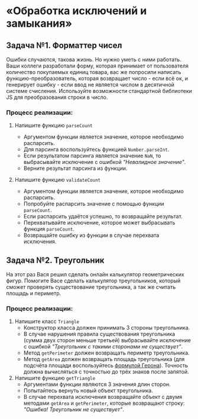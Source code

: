 # «Обработка исключений и замыкания»

## Задача №1. Форматтер чисел

Ошибки случаются, такова жизнь. Но нужно уметь с ними работать. Ваши коллеги разработали форму, которая принимает от пользователя количество покупаемых единиц товара, вас же попросили написать функцию-преобразователь, которая возвращает число - если всё ок, и генерирует ошибку - если ввод не является числом в десятичной системе счисления.
Используйте возможности стандартной библиотеки JS для преобразования строки в число.

### Процесс реализации:

1. Напишите функцию `parseCount`

   - Аргументом функции является значение, которое необходимо распарсить.
   - Для парсинга воспользуйтесь функцией `Number.parseInt`.
   - Если результатом парсинга является значение `NaN`, то выбрасывайте исключение с ошибкой _"Невалидное значение"_.
   - Верните результат парсинга из функции.

2. Напишите функцию `validateCount`
   - Аргументом функции является значение, которое необходимо распарсить.
   - Попробуйте распарсить значение с помощью функции `parseCount`.
   - Если распарсить удаётся успешно, то возвращайте результат.
   - Перехватывайте исключение, которое может выбрасывать функция `parseCount`.
   - Возвращайте ошибку из функции в случае перехвата исключения.

## Задача №2. Треугольник

На этот раз Вася решил сделать онлайн калькулятор геометрических фигур. Помогите Васе сделать калькулятор треугольников, который сможет проверять существование треугольника, а так же считать площадь и периметр.

### Процесс реализации:

1. Напишите класс `Triangle`
   - Конструктор класса должен принимать 3 стороны треугольника.
   - В случае нарушения правила существования треугольника (сумма двух сторон меньше третьей) выбрасывайте исключение с ошибкой _"Треугольник с такими сторонами не существует"_.
   - Метод `getPerimeter` должен возвращать периметр треугольника.
   - Метод `getArea` должен возвращать площадь треугольника (для подсчёта площади воспользуйтесь [формулой Герона](https://ru.wikipedia.org/wiki/%D0%A4%D0%BE%D1%80%D0%BC%D1%83%D0%BB%D0%B0_%D0%93%D0%B5%D1%80%D0%BE%D0%BD%D0%B0)). Точность должна вычисляться с точностью до трёх знаков после запятой.
2. Напишите функцию `getTriangle`
   - Аргументами функции являются 3 значения длин сторон.
   - Попытайтесь вернуть новый объект треугольника.
   - В случае перехвата исключения возвращайте объект с двумя методами `getArea` и `getPerimeter`, которые возвращают строку: _"Ошибка! Треугольник не существует"_.
